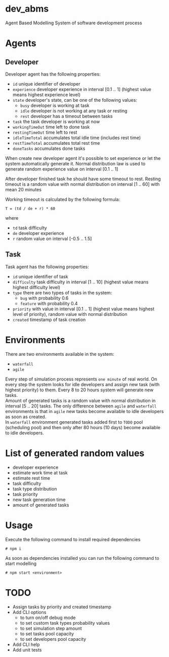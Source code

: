 # dev_abms
Agent Based Modelling System of software development process

# Agents
## Developer
Developer agent has the following properties:
* `id` unique identifier of developer
* `experience` developer experience in interval [0.1 .. 1] \(highest value
means highest experience level\)
* `state` developer's state, can be one of the following values:
  * `busy` developer is working at task
  * `idle` developer is not working at any task or resting
  * `rest` developer has a timeout between tasks
* `task` the task developer is working at now
* `workingTimeOut` time left to done task
* `restingTimeOut` time left to rest
* `idleTimeTotal` accumulates total idle time (includes rest time)
* `restTimeTotal` accumulates total rest time
* `doneTasks` accumulates done tasks

When create new developer agent it's possible to set experience or let the system
automatically generate it. Normal distribution law is used to generate random
experience value on interval [0.1 .. 1]

After developer finished task he should have some timeout to rest. Resting timeout
is a random value with normal distribution on interval [1 .. 60] with mean 20 minutes

Working timeout is calculated by the following formula:
```
T = (td / de + r) * 60
```
where
* `td` task difficulty
* `de` developer experience
* `r` random value on interval [-0.5 .. 1.5]

## Task
Task agent has the following properties:
* `id` unique identifier of task
* `difficulty` task difficulty in interval [1 .. 10] \(highest value means highest difficulty level\)
* `type` there are two types of tasks in the system:
  * `bug` with probability 0.6
  * `feature` with probability 0.4
* `priority` with value in interval [0.1 .. 1] \(highest value means highest level of priority\), random value with normal distribution
* `created` timestamp of task creation

# Environments
There are two environments available in the system:
* `waterfall`
* `agile`  

Every step of simulation process represents `one minute` of real world.
On every step the system looks for idle developers and assign new task (with highest priority) to them.
Every 8 to 20 hours system will generate new tasks.  
Amount of generated tasks is a random value with normal distribution in interval [5 .. 20] tasks.
The only difference between `agile` and `waterfall` environments is that in `agile` new tasks become available to idle developers as soon as created.  
In `waterfall` environment generated tasks added first to `TODO` pool (scheduling pool) and then only after 80 hours (10 days) become available to idle developers.

# List of generated random values
* developer experience
* estimate work time at task
* estimate rest time
* task difficulty
* task type distribution
* task priority
* new task generation time
* amount of generated tasks

# Usage
Execute the following command to install required dependencies
```
# npm i
```

As soon as dependencies installed you can run the following command to start modelling
```
# npm start <environment>
```

# TODO
* Assign tasks by priority and created timestamp
* Add CLI options
  * to turn on/off debug mode
  * to set custom task types probability values
  * to set simulation step amount
  * to set tasks pool capacity
  * to set developers pool capacity
* Add CLI help
* Add unit tests
